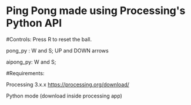 # Ping Pong made using Processing's Python API

#Controls:
Press R to reset the ball.

pong_py : W and S; UP and DOWN arrows

aipong_py: W and S;

#Requirements:

Processing 3.x.x https://processing.org/download/ 

Python mode (download inside processing app)
